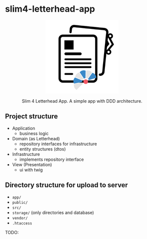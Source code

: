 # slim4-letterhead-app

<p style="text-align:center;" align="center">
  <img src="public/uploads/logo.png" alt="" style="max-width:240px;" width="240">
</p>
<p style="text-align:center;" align="center">Slim 4 Letterhead App. A simple app with DDD architecture.</p>

## Project structure

* Application
  * business logic
* Domain (as Letterhead)
  * repository interfaces for infrastructure
  * entity structures (dtos)
* Infrastructure
  * implements repository interface
* View (Presentation)
  * ui with twig

## Directory structure for upload to server

* `app/`
* `public/`
* `src/`
* `storage/` (only directories and database)
* `vendor/`
* `.htaccess`

TODO: